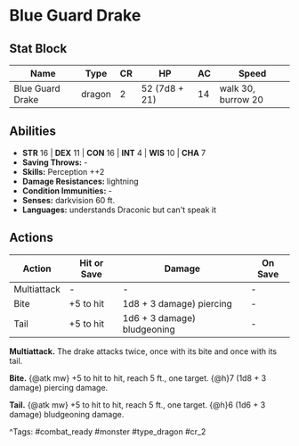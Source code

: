# Blue Guard Drake

## Stat Block

| Name | Type | CR | HP | AC | Speed |
|------|------|----|----|----|-------|
| Blue Guard Drake | dragon | 2 | 52 (7d8 + 21) | 14 | walk 30, burrow 20 |

## Abilities

- **STR** 16 | **DEX** 11 | **CON** 16 | **INT** 4 | **WIS** 10 | **CHA** 7
- **Saving Throws:** -  
- **Skills:** Perception ++2  
- **Damage Resistances:** lightning  
- **Condition Immunities:** -  
- **Senses:** darkvision 60 ft.  
- **Languages:** understands Draconic but can't speak it


## Actions

| Action | Hit or Save | Damage | On Save |
|--------|--------------|--------|----------|
| Multiattack | - | - | - |
| Bite | +5 to hit | 1d8 + 3 damage) piercing | - |
| Tail | +5 to hit | 1d6 + 3 damage) bludgeoning | - |

**Multiattack.** The drake attacks twice, once with its bite and once with its tail.

**Bite.** {@atk mw} +5 to hit to hit, reach 5 ft., one target. {@h}7 (1d8 + 3 damage) piercing damage.

**Tail.** {@atk mw} +5 to hit to hit, reach 5 ft., one target. {@h}6 (1d6 + 3 damage) bludgeoning damage.


^Tags: #combat_ready #monster #type_dragon #cr_2